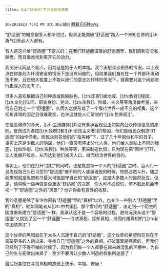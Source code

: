 ```yaml
---
title: 走出“舒适圈”才容易发现真相
---
```

`10/29/2023 7:43 PM UTC 知心姐姐` [轉載自GNews](https://gnews.org/articles/1896295)

“舒适圈”的概念很多人都听说过，但真正能突破“舒适圈”踏入一个未知世界的[[zh:勇气]]未必人人都有。

有人是这样给“舒适圈”下定义的：在我们舒适而温暖的舒适圈里，我们感到安全和熟悉，而且很难找到离开它的动力。

我部分认同这个观点，因为这是始于人的本能。我今天想谈谈例外的情况，以上观点在你身处大环境安全的情况下是没有问题的，但如果我们身处在一个外部环境动荡不安，且在很大程度上不能以我们的意志为转移的情况下，就需要对这个问题进行更深入的思考了。

很多人喜欢根据自己的种族或民族肤色、[[zh:国家]]或地域、[[zh:教育]]程度、[[zh:文化]]认同、职业身份、党派、[[zh:宗教]]、阶级、主义等等角度做考量，来给自己划定一个“舒适圈”，久而久之便形成了一个看待世界一成不变的视角，这个视角非常的固定且很难改变，也许这就是人们常说的“[[zh:世界观]]”。

在信息爆炸的今天，[[zh:主流媒体]]并没有秉承客观公正如实向公众传播信息的原则，反而成为各国[[zh:政府]]和[[zh:全球主义者]]的帮凶，他们是给民众制造“舒适圈”的始作俑者。而民众则在他们的“指挥棒”下，过了几十年貌似和平的日子。事实上这是少数人的阴谋，他们一直没有停止分化人类，他们给人类贴上不同的标签，比如性别、[[zh:宗教]]、种族等等，用来制造仇恨，只为现在把“围栏”打开，让人类展开绞杀，从而达到他们减灭人口，继而统治世界的目的。

事实上，他们在打开“围栏”的同时，也是挑战每一个人的“舒适圈”之时。当人们一旦发现自己久已习惯的“舒适圈”被不同的人或事诋毁的时候，愤怒必然斗升，随之而来的就是仇恨和尽最大可能固守自己的“舒适圈”，这是大多数人的自然反应。但是，请稍晚一些再做是否重返“舒适圈”的决定，你大可不必惊慌，何不趁此机会审视一下“舒适圈”之外的“风景”？也许你会有意外的收获。

我的意思是除了专注你原有“舒适圈”里的“真相”以外，也关注一些别人“舒适圈”里的“真相”，就如同笔者从[[zh:中共国]]，那个曾经的“舒适圈”，出走到一个陌生的国度重新建立“舒适圈”一样，我承认这不是一个容易的过程，更何况我从这个“舒适圈”又跳到了另一个“舒适圈”——寻求真相、探知真相，继而传播真相的“[[zh:新中国联邦]]”！

这个世界的黑暗就在于太多人沉迷于自己的“舒适圈”，这个世界的希望所在则在于需要更多的人跳出来，寻找自己“舒适圈”之外的真相。打破藩篱是痛苦的，但我们已经到了不得不做的时候了，因为我们每一个人都要在越来越混乱的环境中，为自己的生与死做出抉择了！至少不要再让少数人制造的假象所迷惑了！

最后祝各位在寻找真相的旅途上快乐、幸福、安康！
